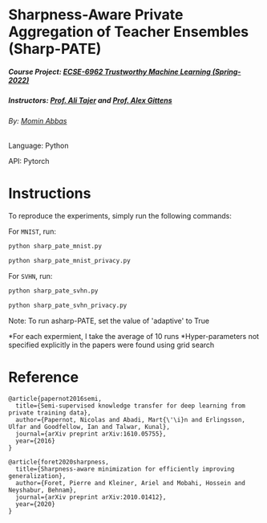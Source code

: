 # Sharpness-Aware Private Aggregation of Teacher Ensembles (Sharp-PATE)
##### Course Project: [ECSE-6962 Trustworthy Machine Learning (Spring-2022)](https://piazza.com/class/ky4olbgarmr2du)
##### Instructors: [Prof. Ali Tajer](https://www.isg-rpi.com/) and [Prof. Alex Gittens](https://www.cs.rpi.edu/~gittea/)
###### By: [Momin Abbas](https://mominabbas.github.io/)



Language: Python

API: Pytorch

# Instructions
To reproduce the experiments, simply run the following commands:

For `MNIST`, run:  

```bash
python sharp_pate_mnist.py
```
```bash
python sharp_pate_mnist_privacy.py
```

For `SVHN`, run:  

```bash
python sharp_pate_svhn.py
```
```bash
python sharp_pate_svhn_privacy.py
```

Note: To run asharp-PATE, set the value of 'adaptive' to True

*For each expermient, I take the average of 10 runs
*Hyper-parameters not specified explicitly in the papers were found using grid search

# Reference
```
@article{papernot2016semi,
  title={Semi-supervised knowledge transfer for deep learning from private training data},
  author={Papernot, Nicolas and Abadi, Mart{\'\i}n and Erlingsson, Ulfar and Goodfellow, Ian and Talwar, Kunal},
  journal={arXiv preprint arXiv:1610.05755},
  year={2016}
}

@article{foret2020sharpness,
  title={Sharpness-aware minimization for efficiently improving generalization},
  author={Foret, Pierre and Kleiner, Ariel and Mobahi, Hossein and Neyshabur, Behnam},
  journal={arXiv preprint arXiv:2010.01412},
  year={2020}
}

```

